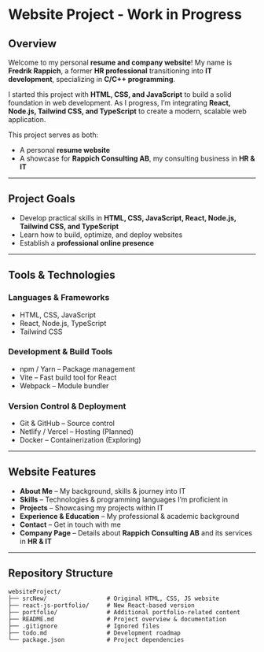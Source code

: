 # Website Project - Work in Progress 

## Overview  

Welcome to my personal **resume and company website**! My name is **Fredrik Rappich**, a former **HR professional** transitioning into **IT development**, specializing in **C/C++ programming**.  

I started this project with **HTML, CSS, and JavaScript** to build a solid foundation in web development. As I progress, I’m integrating **React, Node.js, Tailwind CSS, and TypeScript** to create a modern, scalable web application.  

This project serves as both:  
- A personal **resume website**
-  A showcase for **Rappich Consulting AB**, my consulting business in **HR & IT**  

---

## Project Goals  

- Develop practical skills in **HTML, CSS, JavaScript, React, Node.js, Tailwind CSS, and TypeScript**  
- Learn how to build, optimize, and deploy websites  
- Establish a **professional online presence**  

---

## Tools & Technologies  

### **Languages & Frameworks**  
- HTML, CSS, JavaScript
- React, Node.js, TypeScript
- Tailwind CSS  

### **Development & Build Tools**  
- npm / Yarn – Package management
- Vite – Fast build tool for React
- Webpack – Module bundler  

### **Version Control & Deployment**  
- Git & GitHub – Source control
- Netlify / Vercel – Hosting (Planned)
- Docker – Containerization (Exploring)  

---

## Website Features  

- **About Me** – My background, skills & journey into IT
- **Skills** – Technologies & programming languages I’m proficient in
- **Projects** – Showcasing my projects within IT
- **Experience & Education** – My professional & academic background
- **Contact** – Get in touch with me
- **Company Page** – Details about **Rappich Consulting AB** and its services in **HR & IT**  

---

## Repository Structure  

```plaintext
websiteProject/
├── srcNew/                 # Original HTML, CSS, JS website
├── react-js-portfolio/     # New React-based version
├── portfolio/              # Additional portfolio-related content
├── README.md               # Project overview & documentation
├── .gitignore              # Ignored files
├── todo.md                 # Development roadmap
└── package.json            # Project dependencies
